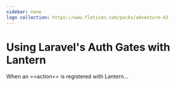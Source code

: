 ```yaml
---
sidebar: none
logo collection: https://www.flaticon.com/packs/adventure-43
---
```


# Using Laravel's Auth Gates with Lantern

When an ==action== is registered with Lantern… 